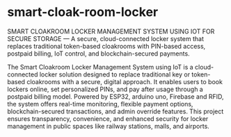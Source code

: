 # smart-cloak-room-locker
SMART CLOAKROOM LOCKER MANAGEMENT SYSTEM USING IOT FOR SECURE STORAGE
 — A secure, cloud-connected locker system that replaces traditional token-based cloakrooms with PIN-based access, postpaid billing, IoT control, and blockchain-secured payments.

The Smart Cloakroom Locker Management System using IoT is a cloud-connected locker solution designed to replace traditional key or token-based cloakrooms with a secure, digital approach. It enables users to book lockers online, set personalized PINs, and pay after usage through a postpaid billing model. Powered by ESP32, arduino uno, Firebase and RFID, the system offers real-time monitoring, flexible payment options, blockchain-secured transactions, and admin override features. This project ensures transparency, convenience, and enhanced security for locker management in public spaces like railway stations, malls, and airports.
